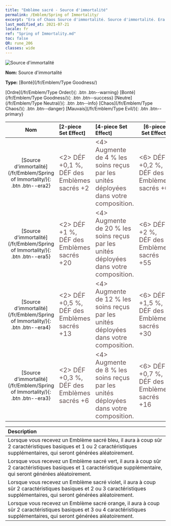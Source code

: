```yaml
---
title: "Emblème sacré - Source d'immortalité"
permalink: /Emblem/Spring of Immortality/
excerpt: "Era of Chaos Source d'immortalité. Source d'immortalité. Era of Chaos Emblème sacré Source d'immortalité. Era of Chaos Bonté Source d'immortalité"
last_modified_at: 2021-07-21
locale: fr
ref: "Spring of Immortality.md"
toc: false
QR: rune_206
classes: wide
---
```


  ![Source d'immortalité](/images/r/rune_icon_206.png)

 **Nom:** Source d'immortalité

 **Type:** [Bonté](/fr/Emblem/Type Goodness/)

  [Ordre](/fr/Emblem/Type Order/){: .btn .btn--warning}   [Bonté](/fr/Emblem/Type Goodness/){: .btn .btn--success}   [Neutre](/fr/Emblem/Type Neutral/){: .btn .btn--info}   [Chaos](/fr/Emblem/Type Chaos/){: .btn .btn--danger}   [Mauvais](/fr/Emblem/Type Evil/){: .btn .btn--primary} 

  |  Nom    | [2-piece Set Effect] | [4-piece Set Effect] | [6-piece Set Effect]  | 
  |:-----------------------:|:-------------------|:-----------------|----------------| 
  | [Source d'immortalité](/fr/Emblem/Spring of Immortality/){: .btn .btn--era2} | <span style="color: #645252;font-size:20px">&lt;2&gt; DÉF +0,1 %, DÉF des Emblèmes sacrés +2</span> | <span style="color: #645252;font-size:20px">&lt;4&gt; Augmente de 4 % les soins reçus par les unités déployées dans votre composition.</span> | <span style="color: #645252;font-size:20px">&lt;6&gt; DÉF +0,2 %, DÉF des Emblèmes sacrés +6</span> | 
  | [Source d'immortalité](/fr/Emblem/Spring of Immortality/){: .btn .btn--era5} | <span style="color: #645252;font-size:20px">&lt;2&gt; DÉF +1 %, DÉF des Emblèmes sacrés +20</span> | <span style="color: #645252;font-size:20px">&lt;4&gt; Augmente de 20 % les soins reçus par les unités déployées dans votre composition.</span> | <span style="color: #645252;font-size:20px">&lt;6&gt; DÉF +2 %, DÉF des Emblèmes sacrés +55</span> | 
  | [Source d'immortalité](/fr/Emblem/Spring of Immortality/){: .btn .btn--era4} | <span style="color: #645252;font-size:20px">&lt;2&gt; DÉF +0,5 %, DÉF des Emblèmes sacrés +13</span> | <span style="color: #645252;font-size:20px">&lt;4&gt; Augmente de 12 % les soins reçus par les unités déployées dans votre composition.</span> | <span style="color: #645252;font-size:20px">&lt;6&gt; DÉF +1,5 %, DÉF des Emblèmes sacrés +30</span> | 
  | [Source d'immortalité](/fr/Emblem/Spring of Immortality/){: .btn .btn--era3} | <span style="color: #645252;font-size:20px">&lt;2&gt; DÉF +0,3 %, DÉF des Emblèmes sacrés +6</span> | <span style="color: #645252;font-size:20px">&lt;4&gt; Augmente de 8 % les soins reçus par les unités déployées dans votre composition.</span> | <span style="color: #645252;font-size:20px">&lt;6&gt; DÉF +0,7 %, DÉF des Emblèmes sacrés +16</span> | 

  |         Description            | 
  |:-------------------------------|
  | Lorsque vous recevez un Emblème sacré bleu, il aura à coup sûr 2 caractéristiques basiques et 1 ou 2 caractéristiques supplémentaires, qui seront générées aléatoirement. |
  | Lorsque vous recevez un Emblème sacré vert, il aura à coup sûr 2 caractéristiques basiques et 1 caractéristique supplémentaire, qui seront générées aléatoirement. |
  | Lorsque vous recevez un Emblème sacré violet, il aura à coup sûr 2 caractéristiques basiques et 2 ou 3 caractéristiques supplémentaires, qui seront générées aléatoirement. |
  | Lorsque vous recevez un Emblème sacré orange, il aura à coup sûr 2 caractéristiques basiques et 3 ou 4 caractéristiques supplémentaires, qui seront générées aléatoirement. |
